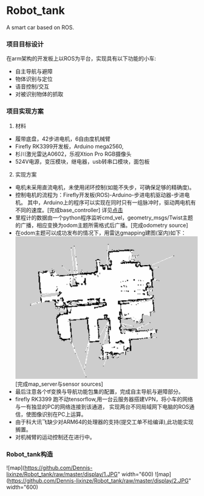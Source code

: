 # Robot_tank
A smart car based on ROS.
### 项目目标设计
在arm架构的开发板上以ROS为平台，实现具有以下功能的小车\:
  - 自主导航与避障
  - 物体识别与定位
  - 语音控制/交互
  - 对被识别物体的抓取
### 项目实现方案
1. 材料
  - 履带底盘，42步进电机，6自由度机械臂
  - Firefly RK3399开发板，Arduino mega2560, 
  - 杉川激光雷达A0602，乐视Xtion Pro RGB摄像头
  - 524V电源，变压模块，继电器，usb转串口模块，面包板
2. 实现方案
  - 电机未采用直流电机，未使用闭环控制\(如能不失步，可确保足够的精确度\)。
  - 控制电机的流程为：Firefly开发板\(ROS\)\-Arduino\-步进电机驱动器\-步进电机。
    其中，Arduino上的程序可以实现在同时只有一组脉冲时，驱动两电机有不同的速度。[完成base_controller]
    详见[点击](https://www.zhihu.com/question/52708719/answer/585089570)
  - 里程计的数据由一个python程序监听cmd_vel，geometry_msgs/Twist主题的广播，相应变换为odom主题所需格式后广播。[完成odometry source]
  - 在odom主题可以成功发布的情况下，用雷达gmapping建图(室内)如下：
  ![map](https://github.com/Dennis-lixinze/Robot_tank/raw/master/display/map.JPG)
    [完成map_server与sensor sources]
  - 最后注意各个tf变换与导航功能包集的配置，完成自主导航与避障部分。
  - firefly RK3399 跑不动tensorflow,用一台云服务器搭建VPN，将小车的网络与一有独显的PC的网络连接到该通道，
    实现两台不同局域网下电脑的ROS通信，使图像识别在PC上运算。
  - 由于科大讯飞缺少对ARM64的处理器的支持(提交工单不给编译),此功能实现搁置。
  - 对机械臂的运动控制还在进行中。
### Robot_tank构造
![map](https://github.com/Dennis-lixinze/Robot_tank/raw/master/display/1.JPG" width="600)
![map](https://github.com/Dennis-lixinze/Robot_tank/raw/master/display/2.JPG" width="600)
  
  
